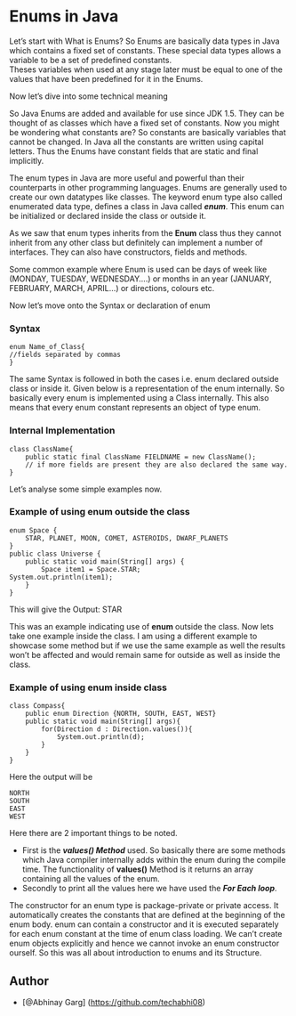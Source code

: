 # Enums in Java

Let’s start with What is Enums?
So Enums are basically data types in Java which contains a fixed set of constants. These special data types allows a variable to be a set of predefined constants.  
Theses variables when used at any stage later must be equal to one of the values that have been predefined for it in the Enums. 

Now let’s dive into some technical meaning

So Java Enums are added and available for use since JDK 1.5. They can be thought of as classes which have a fixed set of constants. 
Now you might be wondering what constants are? So constants are basically variables that cannot be changed. In Java all the constants are written using capital letters.
Thus the Enums have constant fields that are static and final implicitly.

The enum types in Java are more useful and powerful than their counterparts in other programming languages. Enums are generally used to create our own datatypes like classes. 
The keyword enum type also called enumerated data type, defines a class in Java called ***enum***. This enum can be initialized or declared inside the class or outside it.

As we saw that enum types inherits from the **Enum** class thus they cannot inherit from any other class but definitely can implement a number of interfaces. 
They can also have constructors, fields and methods.

Some common example where Enum is used can be days of week like (MONDAY, TUESDAY, WEDNESDAY….) or 
months in an year (JANUARY, FEBRUARY, MARCH, APRIL…) or directions, colours etc.


Now let’s move onto the Syntax or declaration of enum

### Syntax
```
enum Name_of_Class{
//fields separated by commas
}
```
The same Syntax is followed in both the cases i.e. enum declared outside class or inside it.
Given below is a representation of the enum internally. So basically every enum is implemented using a Class internally. 
This also means that every enum constant represents an object of type enum.

### Internal Implementation
```
class ClassName{
	public static final ClassName FIELDNAME = new ClassName();
	// if more fields are present they are also declared the same way.
} 
```

Let’s analyse some simple examples now.

### Example of using enum outside the class
```
enum Space {
	STAR, PLANET, MOON, COMET, ASTEROIDS, DWARF_PLANETS
}
public class Universe {
	public static void main(String[] args) {
		Space item1 = Space.STAR;
System.out.println(item1);
	}
}
```
This will give the Output: 
STAR

This was an example indicating use of **enum** outside the class. Now lets take one example inside the class. 
I am using a different example to showcase some method but if we use the same example as well the results won’t be affected and would remain same 
for outside as well as inside the class.

### Example of using enum inside class
```
class Compass{
	public enum Direction {NORTH, SOUTH, EAST, WEST}
	public static void main(String[] args){
		for(Direction d : Direction.values()){
			System.out.println(d);
		}
	}
}
```

Here the output will be
```
NORTH
SOUTH
EAST
WEST
```

Here there are 2 important things to be noted.
-	First is the ***values() Method*** used. So basically there are some methods which Java compiler internally adds within the enum during the compile time. The functionality of **values()** Method is it returns an array containing all the values of the enum.
-	Secondly to print all the values here we have used the ***For Each loop***. 


The constructor for an enum type is package-private or private access. It automatically creates the constants that are defined at the beginning of the enum body. 
enum can contain a constructor and it is executed separately for each enum constant at the time of enum class loading.
We can’t create enum objects explicitly and hence we cannot invoke an enum constructor ourself.
So this was all about introduction to enums and its Structure. 


## Author
- [@Abhinay Garg] (https://github.com/techabhi08)


